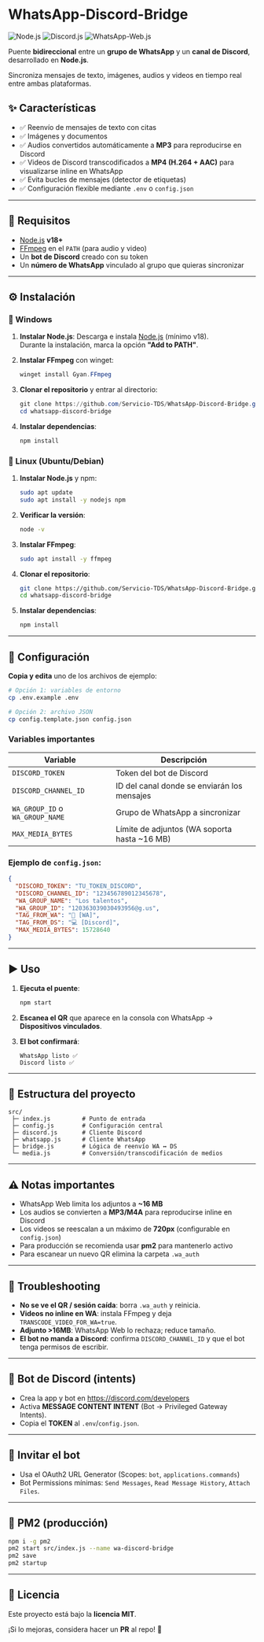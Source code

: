 # WhatsApp-Discord-Bridge

![Node.js](https://img.shields.io/badge/Node.js-18+-green?logo=node.js)
![Discord.js](https://img.shields.io/badge/discord.js-v14-blue?logo=discord)
![WhatsApp-Web.js](https://img.shields.io/badge/whatsapp--web.js-1.23.0-brightgreen)

Puente **bidireccional** entre un **grupo de WhatsApp** y un **canal de Discord**, desarrollado en **Node.js**.

Sincroniza mensajes de texto, imágenes, audios y videos en tiempo real entre ambas plataformas.

## ✨ Características

- ✅ Reenvío de mensajes de texto con citas
- ✅ Imágenes y documentos
- ✅ Audios convertidos automáticamente a **MP3** para reproducirse en Discord
- ✅ Videos de Discord transcodificados a **MP4 (H.264 + AAC)** para visualizarse inline en WhatsApp
- ✅ Evita bucles de mensajes (detector de etiquetas)
- ✅ Configuración flexible mediante `.env` o `config.json`

---

## 🚀 Requisitos

- [Node.js](https://nodejs.org/) **v18+**
- [FFmpeg](https://ffmpeg.org/) en el `PATH` (para audio y video)
- Un **bot de Discord** creado con su token
- Un **número de WhatsApp** vinculado al grupo que quieras sincronizar

---

## ⚙️ Instalación

### 🔹 Windows

1. **Instalar Node.js**: Descarga e instala [Node.js](https://nodejs.org/) (mínimo v18).  
   Durante la instalación, marca la opción **"Add to PATH"**.

2. **Instalar FFmpeg** con winget:
   ```powershell
   winget install Gyan.FFmpeg
   ```

3. **Clonar el repositorio** y entrar al directorio:
   ```powershell
   git clone https://github.com/Servicio-TDS/WhatsApp-Discord-Bridge.git
   cd whatsapp-discord-bridge
   ```

4. **Instalar dependencias**:
   ```powershell
   npm install
   ```

### 🔹 Linux (Ubuntu/Debian)

1. **Instalar Node.js** y npm:
   ```bash
   sudo apt update
   sudo apt install -y nodejs npm
   ```

2. **Verificar la versión**:
   ```bash
   node -v
   ```

3. **Instalar FFmpeg**:
   ```bash
   sudo apt install -y ffmpeg
   ```

4. **Clonar el repositorio**:
   ```bash
   git clone https://github.com/Servicio-TDS/WhatsApp-Discord-Bridge.git
   cd whatsapp-discord-bridge
   ```

5. **Instalar dependencias**:
   ```bash
   npm install
   ```

---

## 🔑 Configuración

**Copia y edita** uno de los archivos de ejemplo:

```bash
# Opción 1: variables de entorno
cp .env.example .env

# Opción 2: archivo JSON
cp config.template.json config.json
```

### Variables importantes

| Variable | Descripción |
|----------|-------------|
| `DISCORD_TOKEN` | Token del bot de Discord |
| `DISCORD_CHANNEL_ID` | ID del canal donde se enviarán los mensajes |
| `WA_GROUP_ID` o `WA_GROUP_NAME` | Grupo de WhatsApp a sincronizar |
| `MAX_MEDIA_BYTES` | Límite de adjuntos (WA soporta hasta ~16 MB) |

### Ejemplo de `config.json`:

```json
{
  "DISCORD_TOKEN": "TU_TOKEN_DISCORD",
  "DISCORD_CHANNEL_ID": "123456789012345678",
  "WA_GROUP_NAME": "Los talentos",
  "WA_GROUP_ID": "120363039030493956@g.us",
  "TAG_FROM_WA": "📲 [WA]",
  "TAG_FROM_DS": "💻 [Discord]",
  "MAX_MEDIA_BYTES": 15728640
}
```

---

## ▶️ Uso

1. **Ejecuta el puente**:
   ```bash
   npm start
   ```

2. **Escanea el QR** que aparece en la consola con WhatsApp → **Dispositivos vinculados**.

3. **El bot confirmará**:
   ```
   WhatsApp listo ✅
   Discord listo ✅
   ```

---

## 📂 Estructura del proyecto

```
src/
 ├─ index.js         # Punto de entrada
 ├─ config.js        # Configuración central
 ├─ discord.js       # Cliente Discord
 ├─ whatsapp.js      # Cliente WhatsApp
 ├─ bridge.js        # Lógica de reenvío WA ↔ DS
 └─ media.js         # Conversión/transcodificación de medios
```

---

## ⚠️ Notas importantes

- WhatsApp Web limita los adjuntos a **~16 MB**
- Los audios se convierten a **MP3/M4A** para reproducirse inline en Discord
- Los videos se reescalan a un máximo de **720px** (configurable en `config.json`)
- Para producción se recomienda usar **pm2** para mantenerlo activo
- Para escanear un nuevo QR elimina la carpeta `.wa_auth`

---

## 🧩 Troubleshooting

- **No se ve el QR / sesión caída**: borra `.wa_auth` y reinicia.
- **Videos no inline en WA**: instala FFmpeg y deja `TRANSCODE_VIDEO_FOR_WA=true`.
- **Adjunto >16MB**: WhatsApp Web lo rechaza; reduce tamaño.
- **El bot no manda a Discord**: confirma `DISCORD_CHANNEL_ID` y que el bot tenga permisos de escribir.

---

## 🤖 Bot de Discord (intents)

- Crea la app y bot en https://discord.com/developers
- Activa **MESSAGE CONTENT INTENT** (Bot → Privileged Gateway Intents).
- Copia el **TOKEN** al `.env`/`config.json`.

---

## 🔗 Invitar el bot

- Usa el OAuth2 URL Generator (Scopes: `bot`, `applications.commands`)
- Bot Permissions mínimas: `Send Messages`, `Read Message History`, `Attach Files`.

---

## 🧰 PM2 (producción)

```bash
npm i -g pm2
pm2 start src/index.js --name wa-discord-bridge
pm2 save
pm2 startup
```

---

## 📜 Licencia

Este proyecto está bajo la **licencia MIT**.

¡Si lo mejoras, considera hacer un **PR** al repo! 🚀
